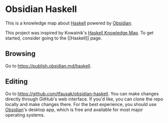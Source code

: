 # Obsidian Haskell

This is a knowledge map about [Haskell](https://www.haskell.org) powered by [Obsidian][].

This project was inspired by Kowainik's [Haskell Knowledge Map](https://kowainik.github.io/images/Haskell_Knowledge_Map.png). To get started, consider going to the [[Haskell]] page.

## Browsing

Go to <https://publish.obsidian.md/haskell>.

## Editing

Go to <https://github.com/tfausak/obsidian-haskell>. You can make changes directly through GitHub's web interface. If you'd like, you can clone the repo locally and make changes there. For the best experience, you should use [Obsidian][]'s desktop app, which is free and available for most major operating systems.

[Obsidian]: https://obsidian.md
